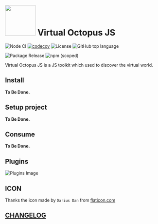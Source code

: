 # <img src="https://res.cloudinary.com/digf90pwi/image/upload/v1582868666/octopus_waphnu.png" width="100px"> Virtual Octopus JS

![Node CI](https://github.com/VirtualOctopus/VirtualOctopusJS/workflows/Node%20CI/badge.svg)
[![codecov](https://codecov.io/gh/VirtualOctopus/VirtualOctopusJS/branch/master/graph/badge.svg)](https://codecov.io/gh/VirtualOctopus/VirtualOctopusJS)
![License](https://img.shields.io/npm/l/@virtualoctopusjs/virtualoctopusjs)
![GitHub top language](https://img.shields.io/github/languages/top/virtualoctopus/virtualoctopusjs)

![Package Release](https://github.com/VirtualOctopus/VirtualOctopusJS/workflows/Package%20Release/badge.svg)
![npm (scoped)](https://img.shields.io/npm/v/@virtualoctopusjs/virtualoctopusjs)

Virtual Octopus JS is a JS toolkit which used to discover the virtual world.

## Install

**To Be Done.**

## Setup project

**To Be Done.**

## Consume

**To Be Done.**

## Plugins

![Plugins Image](https://res.cloudinary.com/digf90pwi/image/upload/v1582869793/VOJS_COMPONENTS_2_rdzitb.png)



## ICON

Thanks the icon made by `Darius Dan` from [flaticon.com](https://www.flaticon.com)


## [CHANGELOG](./CHANGELOG.md)